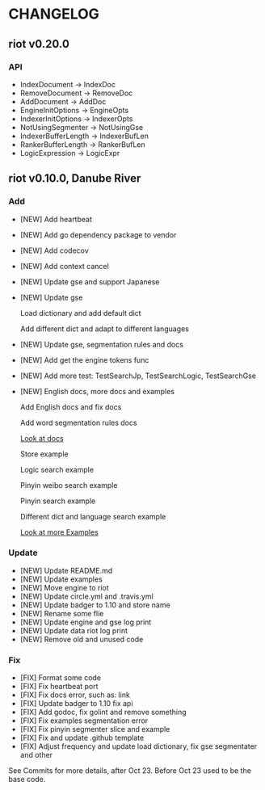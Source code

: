 # CHANGELOG

## riot v0.20.0

### API
- IndexDocument   	    ->	IndexDoc
- RemoveDocument  	    ->	RemoveDoc
- AddDocument		    ->	AddDoc
- EngineInitOptions     ->	EngineOpts
- IndexerInitOptions  	->	IndexerOpts
- NotUsingSegmenter    	->  NotUsingGse
- IndexerBufferLength	->  IndexerBufLen
- RankerBufferLength  	->  RankerBufLen
- LogicExpression       ->  LogicExpr

## riot v0.10.0, Danube River

### Add  

- [NEW] Add heartbeat
- [NEW] Add go dependency package to vendor
- [NEW] Add codecov
- [NEW] Add context cancel
- [NEW] Update gse and support Japanese
- [NEW] Update  gse 

    Load dictionary and add default dict
    
    Add different dict and adapt to different languages

- [NEW] Update gse, segmentation rules and docs
- [NEW] Add get the engine tokens func
- [NEW] Add more test: TestSearchJp, TestSearchLogic, TestSearchGse
- [NEW] English docs, more docs and examples 

    Add English docs and fix docs

    Add word segmentation rules docs

    [Look at docs](https://github.com/go-ego/riot/tree/master/docs)

    Store example

    Logic search example

    Pinyin weibo search example

    Pinyin search example

    Different dict and language search example
    
    [Look at more Examples](https://github.com/go-ego/riot/tree/master/examples)

### Update

- [NEW] Update README.md
- [NEW] Update examples
- [NEW] Move engine to riot
- [NEW] Update circle.yml and .travis.yml
- [NEW] Update badger to 1.10 and store name
- [NEW] Rename some flie
- [NEW] Update engine and gse log print
- [NEW] Update data riot log print
- [NEW] Remove old and unused code

### Fix

- [FIX] Format some code
- [FIX] Fix heartbeat port
- [FIX] Fix docs error, such as: link
- [FIX] Update badger to 1.10 fix api 
- [FIX] Add godoc, fix golint and remove something
- [FIX] Fix examples segmentation error
- [FIX] Fix pinyin segmenter slice and example
- [FIX] Fix and update .github template
- [FIX] Adjust frequency and update load dictionary, fix gse segmentater and other


See Commits for more details, after Oct 23. Before Oct 23 used to be the base code.